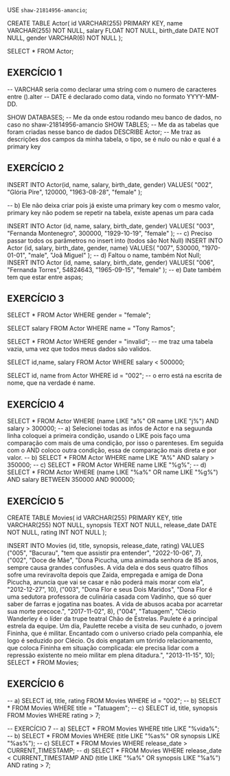 USE `shaw-21814956-amancio`;

CREATE TABLE Actor(
id VARCHAR(255) PRIMARY KEY,
name VARCHAR(255) NOT NULL,
salary FLOAT NOT NULL,
birth_date DATE NOT NULL,
gender VARCHAR(6) NOT NULL
);

SELECT * FROM Actor;

## EXERCÍCIO 1

-- VARCHAR seria como declarar uma string com o numero de caracteres entre ().alter
-- DATE é declarado como data, vindo no formato YYYY-MM-DD.

SHOW DATABASES; 
-- Me da onde estou rodando meu banco de dados, no caso no shaw-21814956-amancio
SHOW TABLES;
-- Me da as tabelas que foram criadas nesse banco de dados
DESCRIBE Actor;
-- Me traz as descrições dos campos da minha tabela, o tipo, se é nulo ou não e qual é a primary key

## EXERCÍCIO 2

INSERT INTO Actor(id, name, salary, birth_date, gender)
VALUES(
"002",
"Glória Pire",
120000,
"1963-08-28",
"female"
);

-- b) Ele não deixa criar pois já existe uma primary key com o mesmo valor, primary key não podem se repetir na tabela, existe apenas um para cada

INSERT INTO Actor (id, name, salary, birth_date, gender)
VALUES(
  "003", 
  "Fernanda Montenegro",
  300000,
  "1929-10-19", 
  "female"
);
-- c) Preciso passar todos os parâmetros no insert into (todos são Not Null)
INSERT INTO Actor (id, salary, birth_date, gender, name)
VALUES(
  "007",
  530000,
  "1970-01-01", 
  "male",
  "Joã Miguel"
);
-- d) Faltou o name, também Not Null;
INSERT INTO Actor (id, name, salary, birth_date, gender)
VALUES(
  "006", 
  "Fernanda Torres",
  54824643,
  "1965-09-15", 
  "female"
);
-- e) Date também tem que estar entre aspas;

## EXERCÍCIO 3

SELECT * FROM Actor 
WHERE gender = "female";

SELECT salary FROM Actor
WHERE name = "Tony Ramos";

SELECT * FROM Actor 
WHERE gender = "invalid";
-- me traz uma tabela vazia, uma vez que todos meus dados são validos. 

SELECT id,name, salary FROM Actor
WHERE salary < 500000;

SELECT id, name from Actor 
WHERE id = "002";
-- o erro está na escrita de nome, que na verdade é name.

## EXERCÍCIO 4
SELECT * FROM Actor
WHERE (name LIKE "a%" OR name LIKE "j%")
AND salary > 300000;
-- a) Selecionei todas as infos de Actor e na seguunda linha coloquei a primeira condição, usando o LIKE pois faço uma comparação com mais de uma condição, por isso o parenteses. Em seguida com o AND coloco outra condição, essa de comparação mais direta e por valor.
-- b)
SELECT * FROM Actor
WHERE name LIKE "A%" 
AND salary > 350000;
-- c)
SELECT * FROM Actor
WHERE name LIKE "%g%";
-- d)
SELECT * FROM Actor
WHERE (name LIKE "%a%" OR name LIKE "%g%")
AND salary BETWEEN 350000 AND 900000;

## EXERCÍCIO 5
CREATE TABLE Movies(
id VARCHAR(255) PRIMARY KEY,
title VARCHAR(255) NOT NULL,
synopsis TEXT NOT NULL,
release_date DATE NOT NULL,
rating INT NOT NULL
);

INSERT INTO Movies (id, title, synopsis, release_date, rating)
VALUES ("005", "Bacurau", "tem que assistir pra entender", "2022-10-06", 7),
	   ("002", "Doce de Mãe", "Dona Picucha, uma animada senhora de 85 anos, sempre causa grandes confusões. A vida dela e dos seus quatro filhos sofre uma reviravolta depois que Zaida, empregada e amiga de Dona Picucha, anuncia que vai se casar e não poderá mais morar com ela", "2012-12-27", 10),
       ("003", "Dona Flor e seus Dois Maridos", "Dona Flor é uma sedutora professora de culinária casada com Vadinho, que só quer saber de farras e jogatina nas boates. A vida de abusos acaba por acarretar sua morte precoce.", "2017-11-02", 8),
       ("004", "Tatuagem", "Clécio Wanderley é o líder da trupe teatral Chão de Estrelas. Paulete é a principal estrela da equipe. Um dia, Paulette recebe a visita de seu cunhado, o jovem Fininha, que é militar. Encantado com o universo criado pela companhia, ele logo é seduzido por Clécio. Os dois engatam um tórrido relacionamento, que coloca Fininha em situação complicada: ele precisa lidar com a repressão existente no meio militar em plena ditadura.", "2013-11-15", 10);
SELECT * FROM Movies;

## EXERCÍCIO 6

-- a) 
SELECT id, title, rating FROM Movies
WHERE id = "002";
-- b)
SELECT * FROM Movies 
WHERE title = "Tatuagem";
-- c)
SELECT id, title, synopsis FROM Movies
WHERE rating > 7;

-- EXERCÍCIO 7
-- a)
SELECT * FROM Movies
WHERE title LIKE "%vida%";
-- b)
SELECT * FROM Movies
WHERE (title LIKE "%as%" OR synopsis LIKE "%as%");
-- c)
SELECT * FROM Movies
WHERE release_date > CURRENT_TIMESTAMP;
-- d)
SELECT * FROM Movies
WHERE release_date < CURRENT_TIMESTAMP
AND (title LIKE "%a%" OR synopsis LIKE "%a%")
AND rating > 7;